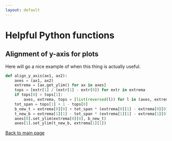 ```yaml
---
layout: default
---
```


# Helpful Python functions

## Alignment of y-axis for plots

Here will go a nice example of when this thing is actually useful.

```python
def align_y_axis(ax1, ax2):
    axes = (ax1, ax2)
    extrema = [ax.get_ylim() for ax in axes]
    tops = [extr[1] / (extr[1] - extr[0]) for extr in extrema
    if tops[0] > tops[1]:
        axes, extrema, tops = [list(reversed(l)) for l in (axes, extrema, tops)]
    tot_span = tops[1] + 1 - tops[0]
    b_new_t = extrema[0][0] + tot_span * (extrema[0][1] - extrema[0][0])
    t_new_b = extrema[1][1] - tot_span * (extrema[1][1] - extrema[1][0])
    axes[0].set_ylim(extrema[0][0], b_new_t)
    axes[1].set_ylim(t_new_b, extrema[1][1])
```

[Back to main page](index.md)
